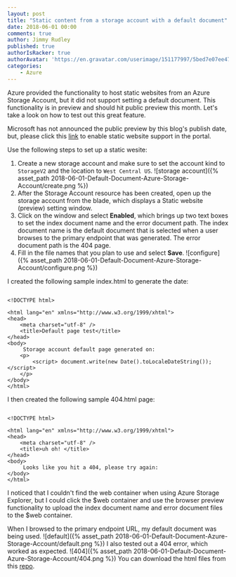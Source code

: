 ```yaml
---
layout: post
title: "Static content from a storage account with a default document"
date: 2018-06-01 00:00
comments: true
author: Jimmy Rudley
published: true
authorIsRacker: true
authorAvatar: 'https://en.gravatar.com/userimage/151177997/5bed7e07ee47533cbd34b951d463bcb7.jpg'
categories:
    - Azure
---
```


Azure provided the functionality to host static websites from an Azure Storage Account, but it did not support setting a default document. This functionality is in preview and should hit public preview this month. Let's take a look on how to test out this great feature.

<!-- more -->

Microsoft has not announced the public preview by this blog's publish date, but, please click this [link](http://aka.ms/staticwebsites) to enable static website support in the portal.

Use the following steps to set up a static wesite:

1. Create a new storage account and make sure to set the account kind to ``StorageV2`` and the location to ``West Central US``. ![storage account]({% asset_path 2018-06-01-Default-Document-Azure-Storage-Account/create.png %})
2. After the Storage Account resource has been created, open up the storage account from the blade, which displays a Static website (preview) setting window.
3. Click on the window and select **Enabled**, which brings up two text boxes to set the index document name and the error document path. The index document name is the default document that is selected when a user browses to the primary endpoint that was generated. The error document path is the 404 page.
4. Fill in the file names that you plan to use and select **Save**. ![configure]({% asset_path 2018-06-01-Default-Document-Azure-Storage-Account/configure.png %})

I created the following sample index.html to generate the date:

```

<!DOCTYPE html>

<html lang="en" xmlns="http://www.w3.org/1999/xhtml">
<head>
    <meta charset="utf-8" />
    <title>Default page test</title>
</head>
<body>
     Storage account default page generated on:
    <p>
        <script> document.write(new Date().toLocaleDateString()); </script>
    </p>
</body>
</html>

```

I then created the following sample 404.html page:

```

<!DOCTYPE html>

<html lang="en" xmlns="http://www.w3.org/1999/xhtml">
<head>
    <meta charset="utf-8" />
    <title>uh oh! </title>
</head>
<body>
     Looks like you hit a 404, please try again:
</body>
</html>

```

I noticed that I couldn't find the web container when using Azure Storage Explorer, but I could click the $web container and use the browser preview functionality to upload the index document name and error document files to the $web container.

When I browsed to the primary endpoint URL, my default document was being used. ![default]({% asset_path 2018-06-01-Default-Document-Azure-Storage-Account/default.png %}) I also tested out a 404 error, which worked as expected. ![404]({% asset_path 2018-06-01-Default-Document-Azure-Storage-Account/404.png %}) You can download the html files from this [repo]( https://github.com/jrudley/staticwebsite).



